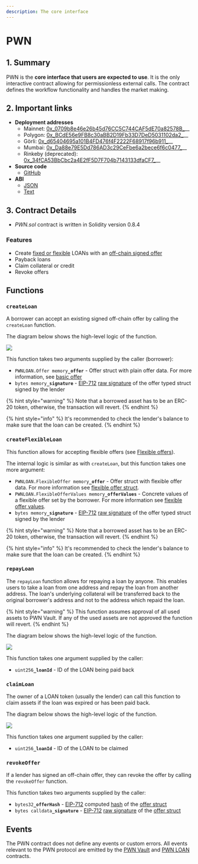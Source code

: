 ```yaml
---
description: The core interface
---
```


# PWN

## 1. Summary

PWN is the **core interface that users are expected to use**. It is the only interactive contract allowing for permissionless external calls. The contract defines the workflow functionality and handles the market making.

## 2. Important links

* **Deployment addresses**
  * Mainnet: [0x_0709b8e46e26b45d76CC5C744CAF5dE70a82578B_](https://etherscan.io/address/0x0709b8e46e26b45d76CC5C744CAF5dE70a82578B)__
  * Polygon: [0x_BCdE56e9FB8c30aBB2D19Fb33D7DeD5031102da2_](https://polygonscan.com/address/0xBCdE56e9FB8c30aBB2D19Fb33D7DeD5031102da2)__
  * Görli: [0x_d65404695a101B4FD476f4F2222F68917f96b911_](https://goerli.etherscan.io/address/0xd65404695a101B4FD476f4F2222F68917f96b911)__
  * Mumbai: [0x_Da88e79E5Dd786AD3c29CeFbe6a2bece6f6c0477_](https://mumbai.polygonscan.com/address/0xDa88e79E5Dd786AD3c29CeFbe6a2bece6f6c0477)__
  * Rinkeby (deprecated): [0x_34fCA53BbCbc2a4E2fF5D7F704b7143133dfaCF7_](https://rinkeby.etherscan.io/address/0x34fCA53BbCbc2a4E2fF5D7F704b7143133dfaCF7)__
* **Source code**
  * [GitHub](https://github.com/PWNFinance/pwn\_contracts/blob/master/contracts/PWN.sol)
* **ABI**
  * [JSON](https://api.etherscan.io/api?module=contract\&action=getabi\&address=0x0709b8e46e26b45d76CC5C744CAF5dE70a82578B)
  * [Text](http://api.etherscan.io/api?module=contract\&action=getabi\&address=0x0709b8e46e26b45d76CC5C744CAF5dE70a82578B\&format=raw)

## 3. Contract Details

* _PWN.sol_ contract is written in Solidity version 0.8.4

### Features

* Create [fixed or flexible](offer-types.md) LOANs with an [off-chain signed offer](off-chain-signed-offer.md)
* Payback loans
* Claim collateral or credit
* Revoke offers

## Functions

### `createLoan`

A borrower can accept an existing signed off-chain offer by calling the `createLoan` function.&#x20;

The diagram below shows the high-level logic of the function.

&#x20;                                             ![](<../../.gitbook/assets/createLoan diagram.svg>)                                             &#x20;

This function takes two arguments supplied by the caller (borrower):

* `PWNLOAN.Offer memory`**`_offer`** - Offer struct with plain offer data. For more information, see [basic offer](offer-types.md#basic-offer)
* `bytes memory`**`_signature`** - [EIP-712](https://github.com/ethereum/EIPs/blob/master/EIPS/eip-712.md) [raw signature](https://docs.ethers.io/v5/api/signer/#Signer-signTypedData) of the offer typed struct signed by the lender

{% hint style="warning" %}
Note that a borrowed asset has to be an ERC-20 token, otherwise, the transaction will revert.
{% endhint %}

{% hint style="info" %}
It's recommended to check the lender's balance to make sure that the loan can be created.
{% endhint %}

### `createFlexibleLoan`

This function allows for accepting flexible offers (see [Flexible offers](offer-types.md#flexible)).&#x20;

The internal logic is similar as with `createLoan`, but this function takes one more argument:

* `PWNLOAN.FlexibleOffer memory`**`_offer`** - Offer struct with flexible offer data. For more information see [flexible offer struct](offer-types.md#flexible).
* `PWNLOAN.FlexibleOfferValues memory`**`_offerValues`** - Concrete values of a flexible offer set by the borrower. For more information see [flexible offer values](offer-types.md#flexible-offer-values).
* `bytes memory`**`_signature`** - [EIP-712](https://github.com/ethereum/EIPs/blob/master/EIPS/eip-712.md) [raw signature](https://docs.ethers.io/v5/api/signer/#Signer-signTypedData) of the offer typed struct signed by the lender

{% hint style="warning" %}
Note that a borrowed asset has to be an ERC-20 token, otherwise, the transaction will revert.
{% endhint %}

{% hint style="info" %}
It's recommended to check the lender's balance to make sure that the loan can be created.
{% endhint %}

### `repayLoan`

The `repayLoan` function allows for repaying a loan by anyone. This enables users to take a loan from one address and repay the loan from another address. The loan's underlying collateral will be transferred back to the original borrower's address and not to the address which repaid the loan.&#x20;

{% hint style="warning" %}
This function assumes approval of all used assets to PWN Vault. If any of the used assets are not approved the function will revert.&#x20;
{% endhint %}

The diagram below shows the high-level logic of the function.

&#x20;                                             ![](<../../.gitbook/assets/repayLoan diagram.svg>)                                             &#x20;

This function takes one argument supplied by the caller:

* `uint256`**`_loanId`** - ID of the LOAN being paid back

### `claimLoan`

The owner of a LOAN token (usually the lender) can call this function to claim assets if the loan was expired or has been paid back.

The diagram below shows the high-level logic of the function.

&#x20;                                             ![](../../.gitbook/assets/claimLoan.svg)                                             &#x20;

This function takes one argument supplied by the caller:

* `uint256`**`_loanId`** - ID of the LOAN to be claimed

### `revokeOffer`

If a lender has signed an off-chain offer, they can revoke the offer by calling the `revokeOffer` function.

This function takes two arguments supplied by the caller:

* `bytes32`**`_offerHash`** - [EIP-712](https://github.com/ethereum/EIPs/blob/master/EIPS/eip-712.md) computed [hash](https://docs.ethers.io/v5/api/utils/hashing/#TypedDataEncoder-hash) of the [offer struct](offer-types.md)
* `bytes calldata`**`_signature`** - [EIP-712](https://github.com/ethereum/EIPs/blob/master/EIPS/eip-712.md) [raw signature](https://docs.ethers.io/v5/api/signer/#Signer-signTypedData) of the [offer struct](offer-types.md)

## Events

The PWN contract does not define any events or custom errors. All events relevant to the PWN protocol are emitted by the [PWN Vault](../pwn-vault.md) and [PWN LOAN](../pwn-loan.md) contracts.&#x20;
